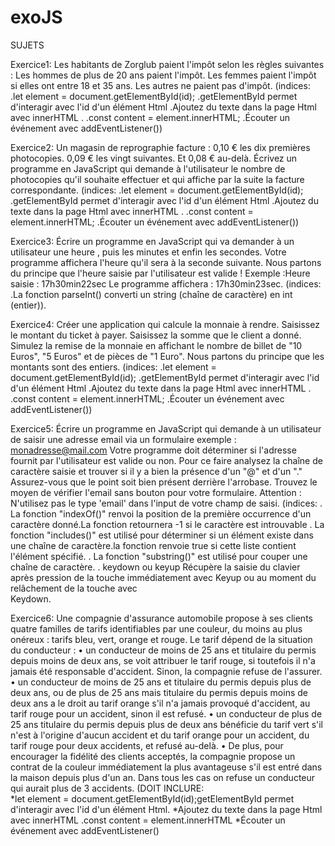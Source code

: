 # exoJS
SUJETS

Exercice1:
Les habitants de Zorglub paient l'impôt selon les règles suivantes :
Les hommes de plus de 20 ans paient l'impôt.
Les femmes paient l'impôt si elles ont entre 18 et 35 ans.
Les autres ne paient pas d'impôt.
(indices:    .let element = document.getElementById(id);
             .getElementById permet d'interagir avec l'id d'un élément Html
             .Ajoutez du texte dans la page Html avec innerHTML .
             .const content = element.innerHTML;
             .Écouter un événement avec addEventListener())



Exercice2:
Un magasin de reprographie facture :
0,10 € les dix premières photocopies.
0,09 € les vingt suivantes.
Et 0,08 € au-delà.
Écrivez un programme en JavaScript  qui demande à l'utilisateur le nombre de photocopies qu'il souhaite effectuer et qui affiche par la suite la facture correspondante.
(indices:    .let element = document.getElementById(id);
             .getElementById permet d'interagir avec l'id d'un élément Html
             .Ajoutez du texte dans la page Html avec innerHTML .
             .const content = element.innerHTML;
             .Écouter un événement avec addEventListener())

Exercice3:
Écrire un programme en JavaScript qui va demander à un utilisateur une heure , puis les minutes et enfin les secondes.
Votre programme affichera l'heure qu'il sera à la seconde suivante.
Nous partons du principe que l'heure saisie par l'utilisateur est valide !
Exemple :Heure saisie : 17h30min22sec
Le programme affichera : 17h30min23sec.
(indices:    .La fonction parseInt() converti un string (chaîne de caractère) en int (entier)).




Exercice4:
Créer une application qui calcule la monnaie à rendre.
Saisissez le montant du ticket à payer.
Saisissez la somme que le client a donné.
Simulez la remise de la monnaie en affichant le nombre de billet de "10 Euros", "5 Euros" et de pièces de "1 Euro".
Nous partons du principe que les montants sont des entiers.
(indices:            .let element = document.getElementById(id);
                     .getElementById permet d'interagir avec l'id d'un élément Html
                     .Ajoutez du texte dans la page Html avec innerHTML .
                     .const content = element.innerHTML;
                     .Écouter un événement avec addEventListener())


Exercice5:
Écrire un programme en JavaScript qui demande à un utilisateur de saisir une adresse email via un formulaire
exemple : monadresse@mail.com
Votre programme doit déterminer si l'adresse fournit par l'utilisateur est valide ou non.
Pour ce faire analysez la chaîne de caractère saisie et trouver si il y a bien la présence d'un "@" et d'un "."
Assurez-vous que le point soit bien présent derrière l'arrobase.
Trouvez le moyen de vérifier l'email sans bouton pour votre formulaire.
Attention : N'utilisez pas le type 'email' dans l'input de votre champ de saisi.
(indices:       .   La fonction "indexOf()" renvoi la position de la première occurrence d'un 
                   caractère donné.La fonction retournera -1 si le caractère est introuvable 
                .   La fonction "includes()" est utilisé pour déterminer si un élément existe 
                      dans une chaîne de caractère.la fonction renvoie true si cette liste 
                       contient l'élément spécifié. 
		    .   La fonction "substring()" est utilisé pour couper une chaîne de caractère.
                . keydown ou keyup  Récupère la saisie du clavier après pression de la touche 
                    immédiatement avec Keyup ou au moment du relâchement de la touche avec  
                          Keydown.



Exercice6:
Une compagnie d'assurance automobile propose à ses clients quatre familles de tarifs identifiables par une couleur, du moins au plus onéreux : tarifs bleu, vert, orange et rouge.
Le tarif dépend de la situation du conducteur :
• un conducteur de moins de 25 ans et titulaire du permis depuis moins de deux ans, se voit attribuer le tarif rouge, si toutefois il n'a jamais été responsable d'accident. Sinon, la compagnie refuse de l'assurer.
• un conducteur de moins de 25 ans et titulaire du permis depuis plus de deux ans, ou de plus de 25 ans mais titulaire du permis depuis moins de deux ans a le droit au tarif orange s'il n'a jamais provoqué d'accident, au tarif rouge pour un accident, sinon il est refusé.
• un conducteur de plus de 25 ans titulaire du permis depuis plus de deux ans bénéficie du tarif vert s'il n'est à l'origine d'aucun accident et du tarif orange pour un accident, du tarif rouge pour deux accidents, et refusé au-delà.
• De plus, pour encourager la fidélité des clients acceptés, la compagnie propose un contrat de la couleur immédiatement la plus avantageuse s'il est entré dans la maison depuis plus d'un an.
Dans tous les cas on refuse un conducteur qui aurait plus de 3 accidents.
(DOIT INCLURE:  
*let element = document.getElementById(id);getElementById permet d'interagir avec l'id d'un élément Html.
*Ajoutez du texte dans la page Html avec innerHTML .const content = element.innerHTML
*Écouter un événement avec addEventListener()

